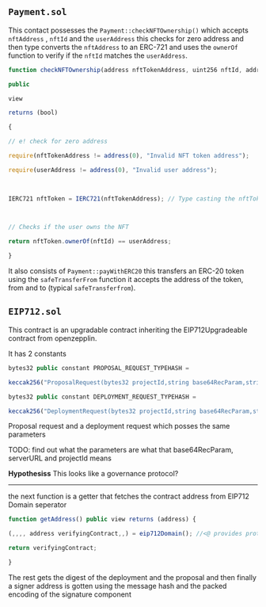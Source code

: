 ## `Payment.sol` 
This contact possesses the `Payment::checkNFTOwnership()` which accepts `nftAddress` ,  `nftId` and the `userAddress` this checks for zero address and then type converts the `nftAddress` to an ERC-721 and uses the `ownerOf` function to verify if the `nftId` matches the `userAddress`.


```js
function checkNFTOwnership(address nftTokenAddress, uint256 nftId, address userAddress)

public

view

returns (bool)

{

// e! check for zero address

require(nftTokenAddress != address(0), "Invalid NFT token address");

require(userAddress != address(0), "Invalid user address");

  

IERC721 nftToken = IERC721(nftTokenAddress); // Type casting the nftTokenAddress

  

// Checks if the user owns the NFT

return nftToken.ownerOf(nftId) == userAddress;

}
```


It also consists of `Payment::payWithERC20` this transfers an ERC-20 token using the `safeTransferFrom` function it accepts the address of the token, from and to (typical `safeTransferfrom`).



## `EIP712.sol`
This contract is an upgradable contract inheriting the EIP712Upgradeable contract from openzepplin.

It has 2 constants 
```js
bytes32 public constant PROPOSAL_REQUEST_TYPEHASH =

keccak256("ProposalRequest(bytes32 projectId,string base64RecParam,string serverURL)");

bytes32 public constant DEPLOYMENT_REQUEST_TYPEHASH =

keccak256("DeploymentRequest(bytes32 projectId,string base64RecParam,string serverURL)");
```

Proposal request and a deployment request which posses the same parameters

TODO: find out what the parameters are what that base64RecParam, serverURL and projectId means 

**Hypothesiss**
This looks like a governance protocol? 

---

the next function is a getter that fetches the contract address from EIP712 Domain seperator

```js
function getAddress() public view returns (address) {

(,,,, address verifyingContract,,) = eip712Domain(); //<@ provides protection against replay attacks

return verifyingContract;

}
```

The rest gets the digest of the deployment and the proposal and then finally a signer address is gotten using the message hash and the packed encoding of the signature component